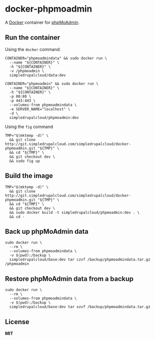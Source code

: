 # docker-phpmoadmin

A [Docker](https://docker.com/) container for [phpMoAdmin](http://www.phpmoadmin.com/).

## Run the container

Using the `docker` command:

    CONTAINER="phpmoadmindata" && sudo docker run \
      --name "${CONTAINER}" \
      -h "${CONTAINER}" \
      -v /phpmoadmin \
      simpledrupalcloud/data:dev

    CONTAINER="phpmoadmin" && sudo docker run \
      --name "${CONTAINER}" \
      -h "${CONTAINER}" \
      -p 80:80 \
      -p 443:443 \
      --volumes-from phpmoadmindata \
      -e SERVER_NAME="localhost" \
      -d \
      simpledrupalcloud/phpmoadmin:dev

Using the `fig` command

    TMP="$(mktemp -d)" \
      && git clone http://git.simpledrupalcloud.com/simpledrupalcloud/docker-phpmoadmin.git "${TMP}" \
      && cd "${TMP}" \
      && git checkout dev \
      && sudo fig up

## Build the image

    TMP="$(mktemp -d)" \
      && git clone http://git.simpledrupalcloud.com/simpledrupalcloud/docker-phpmoadmin.git "${TMP}" \
      && cd "${TMP}" \
      && git checkout dev \
      && sudo docker build -t simpledrupalcloud/phpmoadmin:dev . \
      && cd -

## Back up phpMoAdmin data

    sudo docker run \
      --rm \
      --volumes-from phpmoadmindata \
      -v $(pwd):/backup \
      simpledrupalcloud/base:dev tar czvf /backup/phpmoadmindata.tar.gz /phpmoadmin

## Restore phpMoAdmin data from a backup

    sudo docker run \
      --rm \
      --volumes-from phpmoadmindata \
      -v $(pwd):/backup \
      simpledrupalcloud/base:dev tar xzvf /backup/phpmoadmindata.tar.gz

## License

**MIT**
